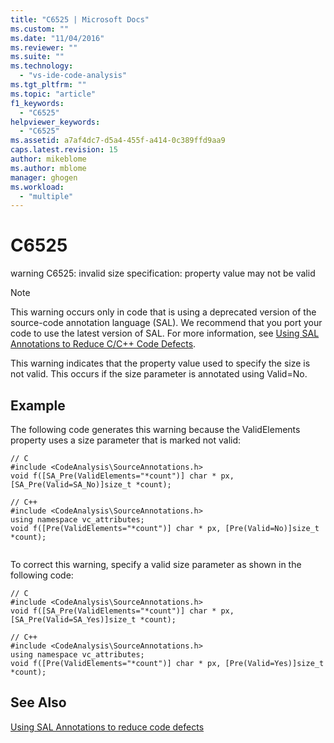 ```yaml
---
title: "C6525 | Microsoft Docs"
ms.custom: ""
ms.date: "11/04/2016"
ms.reviewer: ""
ms.suite: ""
ms.technology: 
  - "vs-ide-code-analysis"
ms.tgt_pltfrm: ""
ms.topic: "article"
f1_keywords: 
  - "C6525"
helpviewer_keywords: 
  - "C6525"
ms.assetid: a7af4dc7-d5a4-455f-a414-0c389ffd9aa9
caps.latest.revision: 15
author: mikeblome
ms.author: mblome
manager: ghogen
ms.workload: 
  - "multiple"
---
```

# C6525
warning C6525: invalid size specification: property value may not be valid  
  
> [!NOTE]
>  This warning occurs only in code that is using a deprecated version of the source-code annotation language (SAL). We recommend that you port your code to use the latest version of SAL. For more information, see [Using SAL Annotations to Reduce C/C++ Code Defects](../code-quality/using-sal-annotations-to-reduce-c-cpp-code-defects.md).  
  
 This warning indicates that the property value used to specify the size is not valid. This occurs if the size parameter is annotated using Valid=No.  
  
## Example  
 The following code generates this warning because the ValidElements property uses a size parameter that is marked not valid:  
  
```  
// C  
#include <CodeAnalysis\SourceAnnotations.h>  
void f([SA_Pre(ValidElements="*count")] char * px, [SA_Pre(Valid=SA_No)]size_t *count);   
  
// C++  
#include <CodeAnalysis\SourceAnnotations.h>  
using namespace vc_attributes;  
void f([Pre(ValidElements="*count")] char * px, [Pre(Valid=No)]size_t *count);  
  
```  
  
 To correct this warning, specify a valid size parameter as shown in the following code:  
  
```  
// C  
#include <CodeAnalysis\SourceAnnotations.h>  
void f([SA_Pre(ValidElements="*count")] char * px, [SA_Pre(Valid=SA_Yes)]size_t *count);   
  
// C++  
#include <CodeAnalysis\SourceAnnotations.h>  
using namespace vc_attributes;  
void f([Pre(ValidElements="*count")] char * px, [Pre(Valid=Yes)]size_t *count);   
```  
  
## See Also  
 [Using SAL Annotations to reduce code defects](using-sal-annotations-to-reduce-c-cpp-code-defects.md)